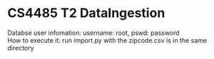 # CS4485 T2 DataIngestion

Databse user infomation: username: root, pswd: password\
How to execute it: run import.py with the zipcode.csv is in the same directory
